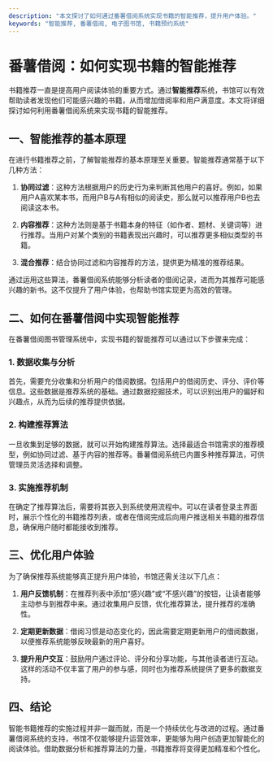 ```yaml
---
description: "本文探讨了如何通过番薯借阅系统实现书籍的智能推荐，提升用户体验。"
keywords: "智能推荐, 番薯借阅, 电子图书馆, 书籍预约系统"
---
```

# 番薯借阅：如何实现书籍的智能推荐

书籍推荐一直是提高用户阅读体验的重要方式。通过**智能推荐**系统，书馆可以有效帮助读者发现他们可能感兴趣的书籍，从而增加借阅率和用户满意度。本文将详细探讨如何利用番薯借阅系统来实现书籍的智能推荐。

## 一、智能推荐的基本原理

在进行书籍推荐之前，了解智能推荐的基本原理至关重要。智能推荐通常基于以下几种方法：

1. **协同过滤**：这种方法根据用户的历史行为来判断其他用户的喜好。例如，如果用户A喜欢某本书，而用户B与A有相似的阅读史，那么就可以推荐用户B也去阅读这本书。

2. **内容推荐**：这种方法则是基于书籍本身的特征（如作者、题材、关键词等）进行推荐。当用户对某个类别的书籍表现出兴趣时，可以推荐更多相似类型的书籍。

3. **混合推荐**：结合协同过滤和内容推荐的方法，提供更为精准的推荐结果。

通过运用这些算法，番薯借阅系统能够分析读者的借阅记录，进而为其推荐可能感兴趣的新书。这不仅提升了用户体验，也帮助书馆实现更为高效的管理。

## 二、如何在番薯借阅中实现智能推荐

在番薯借阅图书管理系统中，实现书籍的智能推荐可以通过以下步骤来完成：

### 1. 数据收集与分析

首先，需要充分收集和分析用户的借阅数据。包括用户的借阅历史、评分、评价等信息。这些数据是推荐系统的基础。通过数据挖掘技术，可以识别出用户的偏好和兴趣点，从而为后续的推荐提供依据。

### 2. 构建推荐算法

一旦收集到足够的数据，就可以开始构建推荐算法。选择最适合书馆需求的推荐模型，例如协同过滤、基于内容的推荐等。番薯借阅系统已内置多种推荐算法，可供管理员灵活选择和调整。

### 3. 实施推荐机制

在确定了推荐算法后，需要将其嵌入到系统使用流程中。可以在读者登录主界面时，展示个性化的书籍推荐列表，或者在借阅完成后向用户推送相关书籍的推荐信息，确保用户随时都能接收到推荐。

## 三、优化用户体验

为了确保推荐系统能够真正提升用户体验，书馆还需关注以下几点：

1. **用户反馈机制**：在推荐列表中添加“感兴趣”或“不感兴趣”的按钮，让读者能够主动参与到推荐中来。通过收集用户反馈，优化推荐算法，提升推荐的准确性。

2. **定期更新数据**：借阅习惯是动态变化的，因此需要定期更新用户的借阅数据，以便推荐系统能够反映最新的用户喜好。

3. **提升用户交互**：鼓励用户通过评论、评分和分享功能，与其他读者进行互动。这样的活动不仅丰富了用户的参与感，同时也为推荐系统提供了更多的数据支持。

## 四、结论

智能书籍推荐的实施过程并非一蹴而就，而是一个持续优化与改进的过程。通过番薯借阅系统的支持，书馆不仅能够提升运营效率，更能够为用户创造更加智能化的阅读体验。借助数据分析和推荐算法的力量，书籍推荐将变得更加精准和个性化。
